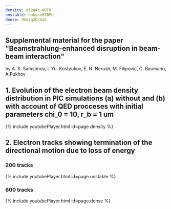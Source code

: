 ```yaml
---
density: g12q4c-W9F0
unstable: dakyneBIBFU
dense: 9Gk2qZQrAqE
---
```


## Supplemental material for the paper "Beamstrahlung-enhanced disruption in beam-beam interaction"
by A. S. Samsonov, I. Yu. Kostyukov, E. N. Nerush, M. Filipovic, C. Baumann, A.Pukhov

## 1. Evolution of the electron beam density distribution in PIC simulations (a) without and (b) with account of QED procceses with initial parameters chi_0 = 10, r_b = 1 um
{% include youtubePlayer.html id=page.density %}

## 2. Electron tracks showing termination of the directional motion due to loss of energy
### 200 tracks
{% include youtubePlayer.html id=page.unstable %}

### 600 tracks
{% include youtubePlayer.html id=page.dense %}
